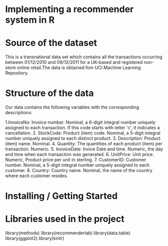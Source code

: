 # Implementing a recommender system in R

# Source of the dataset
This is a transnational data set which contains all the transactions occurring between 01/12/2010 and 09/12/2011 for a UK-based and registered non-store online retail.The data is obtained fom UCI Machine Learning Repository.

# Structure of the data
Our data contains the following variables with the corresponding descriptions:

1.InvoiceNo: Invoice number. Nominal, a 6-digit integral number uniquely assigned to each transaction. If this code starts with letter 'c', it indicates a cancellation.
2. StockCode: Product (item) code. Nominal, a 5-digit integral number uniquely assigned to each distinct product.
3. Description: Product (item) name. Nominal.
4. Quantity: The quantities of each product (item) per transaction. Numeric.
5. InvoiceDate: Invice Date and time. Numeric, the day and time when each transaction was generated.
6. UnitPrice: Unit price. Numeric, Product price per unit in sterling.
7. CustomerID: Customer number. Nominal, a 5-digit integral number uniquely assigned to each customer.
8. Country: Country name. Nominal, the name of the country where each customer resides.

# Installing / Getting Started


# Libraries used in the project
library(methods)
library(recommenderlab)
library(data.table)
library(ggplot2)
library(knitr)

#
